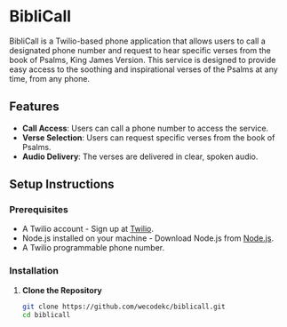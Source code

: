 # BibliCall

BibliCall is a Twilio-based phone application that allows users to call a designated phone number and request to hear specific verses from the book of Psalms, King James Version. This service is designed to provide easy access to the soothing and inspirational verses of the Psalms at any time, from any phone.

## Features

- **Call Access**: Users can call a phone number to access the service.
- **Verse Selection**: Users can request specific verses from the book of Psalms.
- **Audio Delivery**: The verses are delivered in clear, spoken audio.

## Setup Instructions

### Prerequisites

- A Twilio account - Sign up at [Twilio](https://www.twilio.com).
- Node.js installed on your machine - Download Node.js from [Node.js](https://nodejs.org/).
- A Twilio programmable phone number.

### Installation

1. **Clone the Repository**
   ```bash
   git clone https://github.com/wecodekc/biblicall.git
   cd biblicall


